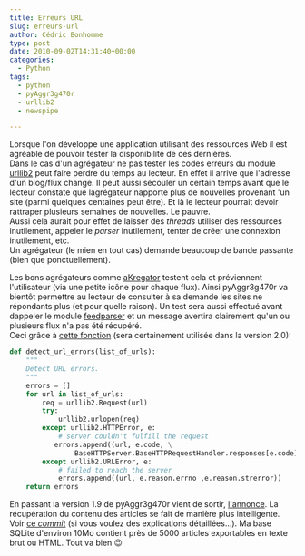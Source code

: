 ```yaml
---
title: Erreurs URL
slug: erreurs-url
author: Cédric Bonhomme
type: post
date: 2010-09-02T14:31:40+00:00
categories:
  - Python
tags:
  - python
  - pyAggr3g470r
  - urllib2
  - newspipe

---
```

Lorsque l'on développe une application utilisant des ressources Web il est
agréable de pouvoir tester la disponibilité de ces dernières.  
Dans le cas d'un agrégateur ne pas tester les codes erreurs du module
[urllib2][1] peut faire perdre du temps au lecteur. En effet il arrive que
l'adresse d'un blog/flux change. Il peut aussi sécouler un certain temps avant
que le lecteur constate que lagrégateur napporte plus de nouvelles provenant 
'un site (parmi quelques centaines peut être). Et là le lecteur pourrait devoir
rattraper plusieurs semaines de nouvelles. Le pauvre.  
Aussi cela aurait pour effet de laisser des _threads_ utiliser des ressources
inutilement, appeler le _parser_ inutilement, tenter de créer une connexion
inutilement, etc.  
Un agrégateur (le mien en tout cas) demande beaucoup de bande passante (bien
que ponctuellement).

Les bons agrégateurs comme [aKregator][2] testent cela et préviennent
l'utilisateur (via une petite icône pour chaque flux). Ainsi pyAggr3g470r va
bientôt permettre au lecteur de consulter à sa demande les sites ne répondants
plus (et pour quelle raison). Un test sera aussi effectué avant dappeler le
module [feedparser][3] et un message avertira clairement qu'un ou plusieurs flux
n'a pas été récupéré.  
Ceci grâce à [cette fonction][4] (sera certainement utilisée dans la version 2.0):

```python
def detect_url_errors(list_of_urls):
    """
    Detect URL errors.
    """
    errors = []
    for url in list_of_urls:
        req = urllib2.Request(url)
        try:
            urllib2.urlopen(req)
        except urllib2.HTTPError, e:
            # server couldn't fulfill the request
           errors.append((url, e.code, \
                BaseHTTPServer.BaseHTTPRequestHandler.responses[e.code][1]))
        except urllib2.URLError, e:
            # failed to reach the server
            errors.append((url, e.reason.errno ,e.reason.strerror))
    return errors
```

En passant la version 1.9 de pyAggr3g470r vient de sortir, [l'annonce][5].
La récupération du contenu des articles se fait de manière plus intelligente.
Voir [ce _commit_][6] (si vous voulez des explications détaillées…).
Ma base SQLite d'environ 10Mo contient près de 5000 articles exportables en
texte brut ou HTML. Tout va bien 😉

 [1]: http://docs.python.org/library/urllib2.html
 [2]: http://fr.wikipedia.org/wiki/Akregator
 [3]: http://feedparser.org/
 [4]: http://bitbucket.org/cedricbonhomme/pyaggr3g470r/changeset/526ab3b2ca81
 [5]: http://freshmeat.net/projects/pyaggr3g470r/releases/321360
 [6]: http://bitbucket.org/cedricbonhomme/pyaggr3g470r/changeset/57060903db1a
